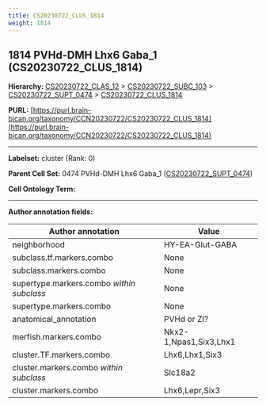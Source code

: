 ```yaml
---
title: CS20230722_CLUS_1814
weight: 1814
---
```

## 1814 PVHd-DMH Lhx6 Gaba_1 (CS20230722_CLUS_1814)
<b>Hierarchy: </b>
[CS20230722_CLAS_12](../CS20230722_CLAS_12) >
[CS20230722_SUBC_103](../CS20230722_SUBC_103) >
[CS20230722_SUPT_0474](../CS20230722_SUPT_0474) >
[CS20230722_CLUS_1814](../CS20230722_CLUS_1814)

**PURL:** [https://purl.brain-bican.org/taxonomy/CCN20230722/CS20230722_CLUS_1814](https://purl.brain-bican.org/taxonomy/CCN20230722/CS20230722_CLUS_1814)

---


**Labelset:** cluster (Rank: 0)

**Parent Cell Set:** 0474 PVHd-DMH Lhx6 Gaba_1 ([CS20230722_SUPT_0474](../CS20230722_SUPT_0474))



**Cell Ontology Term:** 

[MARKER GENES.]: #


---

[TRANSFERRED ANNOTATIONS.]: #


[AUTHOR ANNOTATION FIELDS.]: #


**Author annotation fields:**

| Author annotation | Value |
|-------------------|-------|
|neighborhood|HY-EA-Glut-GABA|
|subclass.tf.markers.combo|None|
|subclass.markers.combo|None|
|supertype.markers.combo _within subclass_|None|
|supertype.markers.combo|None|
|anatomical_annotation|PVHd or ZI?|
|merfish.markers.combo|Nkx2-1,Npas1,Six3,Lhx1|
|cluster.TF.markers.combo|Lhx6,Lhx1,Six3|
|cluster.markers.combo _within subclass_|Slc18a2|
|cluster.markers.combo|Lhx6,Lepr,Six3|
